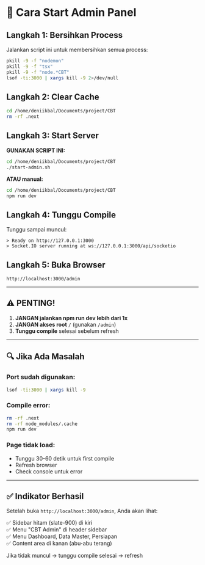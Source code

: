 # 🚀 Cara Start Admin Panel

## Langkah 1: Bersihkan Process

Jalankan script ini untuk membersihkan semua process:

```bash
pkill -9 -f "nodemon"
pkill -9 -f "tsx"  
pkill -9 -f "node.*CBT"
lsof -ti:3000 | xargs kill -9 2>/dev/null
```

## Langkah 2: Clear Cache

```bash
cd /home/deniikbal/Documents/project/CBT
rm -rf .next
```

## Langkah 3: Start Server

**GUNAKAN SCRIPT INI:**

```bash
cd /home/deniikbal/Documents/project/CBT
./start-admin.sh
```

**ATAU manual:**

```bash
cd /home/deniikbal/Documents/project/CBT
npm run dev
```

## Langkah 4: Tunggu Compile

Tunggu sampai muncul:
```
> Ready on http://127.0.0.1:3000
> Socket.IO server running at ws://127.0.0.1:3000/api/socketio
```

## Langkah 5: Buka Browser

```
http://localhost:3000/admin
```

---

## ⚠️ PENTING!

1. **JANGAN jalankan npm run dev lebih dari 1x**
2. **JANGAN akses root** `/` (gunakan `/admin`)
3. **Tunggu compile** selesai sebelum refresh

---

## 🔍 Jika Ada Masalah

### Port sudah digunakan:
```bash
lsof -ti:3000 | xargs kill -9
```

### Compile error:
```bash
rm -rf .next
rm -rf node_modules/.cache
npm run dev
```

### Page tidak load:
- Tunggu 30-60 detik untuk first compile
- Refresh browser
- Check console untuk error

---

## ✅ Indikator Berhasil

Setelah buka `http://localhost:3000/admin`, Anda akan lihat:

✅ Sidebar hitam (slate-900) di kiri  
✅ Menu "CBT Admin" di header sidebar  
✅ Menu Dashboard, Data Master, Persiapan  
✅ Content area di kanan (abu-abu terang)

Jika tidak muncul → tunggu compile selesai → refresh
